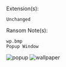 Extension(s): 
```
Unchanged
```
Ransom Note(s): 
```
wp.bmp
Popup Window
```
![popup](https://github.com/user-attachments/assets/09eed3e9-c185-4e4e-9b19-947a23725a9b)
![wallpaper](https://github.com/user-attachments/assets/7e560bda-fc8a-4971-8bd0-b0229a6491d6)
